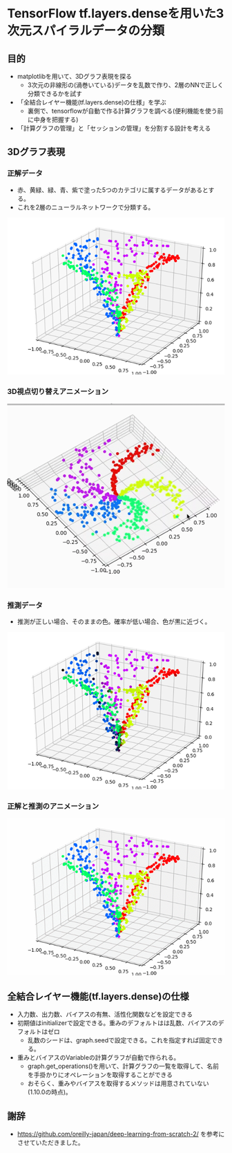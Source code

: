 # TensorFlow tf.layers.denseを用いた3次元スパイラルデータの分類

## 目的
* matplotlibを用いて、3Dグラフ表現を探る
  * 3次元の非線形の(渦巻いている)データを乱数で作り、2層のNNで正しく分類できるかを試す  
* 「全結合レイヤー機能(tf.layers.dense)の仕様」を学ぶ
  * 裏側で、tensorflowが自動で作る計算グラフを調べる(便利機能を使う前に中身を把握する)
* 「計算グラフの管理」と「セッションの管理」を分割する設計を考える

## 3Dグラフ表現

### 正解データ
* 赤、黄緑、緑、青、紫で塗った5つのカテゴリに属するデータがあるとする。
* これを2層のニューラルネットワークで分類する。

![img](https://raw.githubusercontent.com/shikitari/tensorflow_dense_example/master/results/correct.png)

### 3D視点切り替えアニメーション

![img](https://raw.githubusercontent.com/shikitari/tensorflow_dense_example/master/results/vision.gif)

### 推測データ

* 推測が正しい場合、そのままの色。確率が低い場合、色が黒に近づく。

![img](https://raw.githubusercontent.com/shikitari/tensorflow_dense_example/master/results/predict.png)

### 正解と推測のアニメーション
![img](https://raw.githubusercontent.com/shikitari/tensorflow_dense_example/master/results/animation.gif)

## 全結合レイヤー機能(tf.layers.dense)の仕様
* 入力数、出力数、バイアスの有無、活性化関数などを設定できる
* 初期値はinitializerで設定できる。重みのデフォルトはは乱数、バイアスのデフォルトはゼロ
  * 乱数のシードは、graph.seedで設定できる。これを指定すれば固定できる。
* 重みとバイアスのVariableの計算グラフが自動で作られる。
  * graph.get_operations()を用いて、計算グラフの一覧を取得して、名前を手掛かりにオペレーションを取得することができる
  * おそらく、重みやバイアスを取得するメソッドは用意されていない(1.10.0の時点)。

## 謝辞
* https://github.com/oreilly-japan/deep-learning-from-scratch-2/ を参考にさせていただきました。
